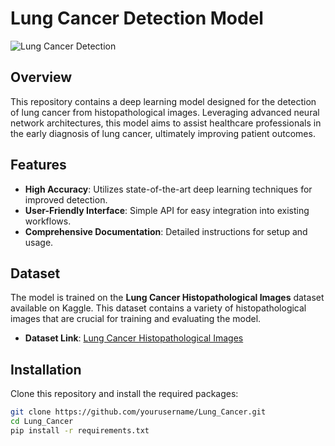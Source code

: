 # Lung Cancer Detection Model

![Lung Cancer Detection](https://github.com/user-attachments/assets/9401e415-6948-42fc-949b-fa38aef7bbb0)

## Overview

This repository contains a deep learning model designed for the detection of lung cancer from histopathological images. Leveraging advanced neural network architectures, this model aims to assist healthcare professionals in the early diagnosis of lung cancer, ultimately improving patient outcomes.

## Features

- **High Accuracy**: Utilizes state-of-the-art deep learning techniques for improved detection.
- **User-Friendly Interface**: Simple API for easy integration into existing workflows.
- **Comprehensive Documentation**: Detailed instructions for setup and usage.

## Dataset

The model is trained on the **Lung Cancer Histopathological Images** dataset available on Kaggle. This dataset contains a variety of histopathological images that are crucial for training and evaluating the model.

- **Dataset Link**: [Lung Cancer Histopathological Images](https://www.kaggle.com/datasets/rm1000/lung-cancer-histopathological-images?select=adenocarcinoma)

## Installation

Clone this repository and install the required packages:

```bash
git clone https://github.com/yourusername/Lung_Cancer.git
cd Lung_Cancer
pip install -r requirements.txt
